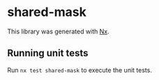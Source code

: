 # shared-mask

This library was generated with [Nx](https://nx.dev).

## Running unit tests

Run `nx test shared-mask` to execute the unit tests.
